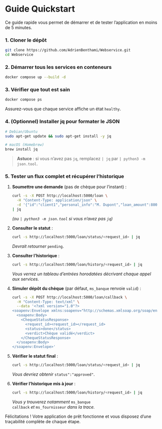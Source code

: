 # Guide Quickstart

Ce guide rapide vous permet de démarrer et de tester l’application en moins de 5 minutes.

### 1. Cloner le dépôt

```bash
git clone https://github.com/AdrienBenthami/Webservice.git
cd Webservice
```

### 2. Démarrer tous les services en conteneurs

```bash
docker compose up --build -d
```

### 3. Vérifier que tout est sain

```bash
docker compose ps
```

Assurez-vous que chaque service affiche un état `healthy`.

### 4. (Optionnel) Installer **jq** pour formater le JSON

```bash
# Debian/Ubuntu
sudo apt-get update && sudo apt-get install -y jq

# macOS (Homebrew)
brew install jq
```

> **Astuce** : si vous n’avez pas `jq`, remplacez `| jq` par `| python3 -m json.tool`.

### 5. Tester un flux complet et récupérer l’historique

1. **Soumettre une demande** (pas de chèque pour l’instant) :

   ```bash
   curl -s -X POST http://localhost:5000/loan \
     -H "Content-Type: application/json" \
     -d '{"id":"client1","personal_info":"M. Dupont","loan_amount":8000}' \
   | jq
   ```

   *(ou `| python3 -m json.tool` si vous n’avez pas `jq`)*

2. **Consulter le statut** :

   ```bash
   curl -s http://localhost:5000/loan/status/<request_id> | jq
   ```

   *Devrait retourner* `pending`.

3. **Consulter l’historique** :

   ```bash
   curl -s http://localhost:5000/loan/history/<request_id> | jq
   ```

   *Vous verrez un tableau d’entrées horodatées décrivant chaque appel aux services.*

4. **Simuler dépôt du chèque** (par défaut, `ms_banque` renvoie `valid`) :

   ```bash
   curl -s -X POST http://localhost:5000/loan/callback \
     -H "Content-Type: text/xml" \
     --data '<?xml version="1.0"?>
   <soapenv:Envelope xmlns:soapenv="http://schemas.xmlsoap.org/soap/envelope/">
     <soapenv:Body>
       <ChequeStatusResponse>
         <request_id><request_id></request_id>
         <status>done</status>
         <verdict>Chèque validé</verdict>
       </ChequeStatusResponse>
     </soapenv:Body>
   </soapenv:Envelope>'
   ```

5. **Vérifier le statut final** :

   ```bash
   curl -s http://localhost:5000/loan/status/<request_id> | jq
   ```

   *Vous devriez obtenir* `status":"approved"`.

6. **Vérifier l’historique mis à jour** :

   ```bash
   curl -s http://localhost:5000/loan/history/<request_id> | jq
   ```

   *Vous y trouverez notamment* `ms_banque callback` *et* `ms_fournisseur` *dans la trace.*

Félicitations ! Votre application de prêt fonctionne et vous disposez d’une traçabilité complète de chaque étape.
